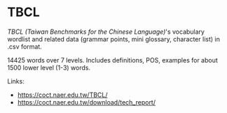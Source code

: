 # TBCL

*TBCL (Taiwan Benchmarks for the Chinese Language)*'s vocabulary wordlist and related data (grammar points, mini glossary, character list) in .csv format.

14425 words over 7 levels. Includes definitions, POS, examples for about 1500 lower level (1-3) words.

Links:
  * https://coct.naer.edu.tw/TBCL/
  * https://coct.naer.edu.tw/download/tech_report/
